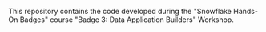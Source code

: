 This repository contains the code developed during the "Snowflake Hands-On Badges" course "Badge 3: Data Application Builders" Workshop.
